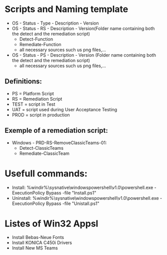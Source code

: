 # Scripts and Naming template
* OS - Status - Type - Description - Version
* OS - Status - RS - Description - Version(Folder name containing both the detect and the remediation script)
    * Detect-Function
    * Remediate-Function
    * all necessary sources such us png files,...
* OS - Status - PS - Description - Version (Folder name containing both the detect and the remediation script)
    * all necessary sources such us png files,...
## Definitions:
* PS = Platform Script
* RS = Remediation Script
* TEST = script in Test
* UAT = script used during User Acceptance Testing
* PROD = script in production
## Exemple of a remediation script:
* Windows - PRD-RS-RemoveClassicTeams-01:
    * Detect-ClassicTeams
    * Remediate-ClassicTeam

# Usefull commands:
* Install: %windir%\sysnative\windowspowershell\v1.0\powershell.exe -ExecutionPolicy Bypass -file "Install.ps1"
* Uninstall: %windir%\sysnative\windowspowershell\v1.0\powershell.exe -ExecutionPolicy Bypass -file "Unistall.ps1"

# Listes of Win32 Appsl
* Install Bebas-Neue Fonts
* Install KONICA C450i Drivers
* Install New MS Teams